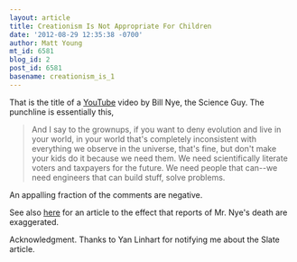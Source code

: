 ```yaml
---
layout: article
title: Creationism Is Not Appropriate For Children
date: '2012-08-29 12:35:38 -0700'
author: Matt Young
mt_id: 6581
blog_id: 2
post_id: 6581
basename: creationism_is_1
---
```

That is the title of a [YouTube](http://www.youtube.com/watch?feature=player_embedded&amp;v=gHbYJfwFgOU) video by Bill Nye, the Science Guy. The punchline is essentially this,


> And I say to the grownups, if you want to deny evolution and live in your world, in your world that's completely inconsistent with everything we observe in the universe, that's fine, but don't make your kids do it because we need them. We need scientifically literate voters and taxpayers for the future. We need people that can--we need engineers that can build stuff, solve problems.

An appalling fraction of the comments are negative. 

See also [here](http://www.slate.com/blogs/the_slatest/2012/08/28/bill_nye_the_science_guy_isn_t_dead_despite_what_twitter_tells_you_.html) for an article to the effect that reports of Mr. Nye's death are exaggerated.

Acknowledgment. Thanks to Yan Linhart for notifying me about the Slate article.
